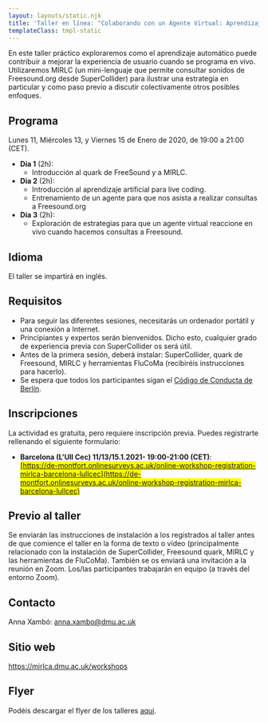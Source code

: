 ```yaml
---
layout: layouts/static.njk
title: 'Taller en línea: "Colaborando con un Agente Virtual: Aprendizaje Artificial y Live Coding"'
templateClass: tmpl-static
---
```


En este taller práctico exploraremos como el aprendizaje automático puede contribuir a mejorar la experiencia de usuario cuando se programa en vivo. Utilizaremos MIRLC (un mini-lenguaje que permite consultar sonidos de Freesound.org desde SuperCollider) para ilustrar una estrategia en particular y como paso previo a discutir colectivamente otros posibles enfoques.

## Programa

Lunes 11, Miércoles 13, y Viernes 15 de Enero de 2020, de 19:00 a 21:00 (CET).

* **Dia 1** (2h): 
  * Introducción al quark de FreeSound y a MIRLC.
* **Dia 2** (2h): 
  * Introducción al aprendizaje artificial para live coding.
  * Entrenamiento de un agente para que nos asista a realizar consultas a Freesound.org
* **Dia 3** (2h): 
  * Exploración de estrategias para que un agente virtual reaccione en vivo cuando hacemos consultas a Freesound.

## Idioma

El taller se impartirá en inglés.

## Requisitos

* Para seguir las diferentes sesiones, necesitarás un ordenador portátil y una conexión a Internet.
* Principiantes y expertos serán bienvenidos. Dicho esto, cualquier grado de experiencia previa con SuperCollider os será útil.
* Antes de la primera sesión, deberá instalar: SuperCollider, quark de Freesound, MIRLC y herramientas FluCoMa (recibiréis instrucciones para hacerlo).
* Se espera que todos los participantes sigan el [Código de Conducta de Berlín](https://berlincodeofconduct.org/es/).


## Inscripciones

La actividad es gratuita, pero requiere inscripción previa. Puedes registrarte rellenando el siguiente formulario:

* **Barcelona (L'Ull Cec) 11/13/15.1.2021- 19:00-21:00 (CET)**:<br /> <span style="background-color: #FFFF00">[https://de-montfort.onlinesurveys.ac.uk/online-workshop-registration-mirlca-barcelona-lullcec](https://de-montfort.onlinesurveys.ac.uk/online-workshop-registration-mirlca-barcelona-lullcec)</span>


## Previo al taller

Se enviarán las instrucciones de instalación a los registrados al taller antes de que comience el taller en la forma de texto o vídeo (principalmente relacionado con la instalación de SuperCollider, Freesound quark, MIRLC y las herramientas de FluCoMa). También se os enviará una invitación a la reunión en Zoom. Los/las participantes trabajarán en equipo (a través del entorno Zoom).

## Contacto

Anna Xambó: anna.xambo@dmu.ac.uk

## Sitio web

https://mirlca.dmu.ac.uk/workshops

## Flyer

Podéis descargar el flyer de los talleres [aquí](https://mirlca.dmu.ac.uk/promo/workshop-flyer/).